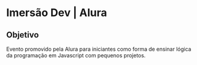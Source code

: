 # Imersão Dev | Alura

## Objetivo
Evento promovido pela Alura para iniciantes como forma de ensinar lógica da programação em Javascript com pequenos projetos.

